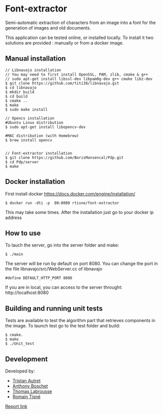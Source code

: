 # Font-extractor

Semi-automatic extraction of characters from an image into a font for the generation of images and old documents.

This application can be tested online, or installed locally. To 
install it two solutions are provided : manually or from a docker 
image.
## Manual installation
```
// Libnavajo installation
// You may need to first install OpenSSL, PAM, zlib, cmake & g++
// sudo apt-get install libssl-dev libpam0g-dev g++ cmake libz-dev
$ git clone https://github.com/titi38/libnavajo.git
$ cd libnavajo
$ mkdir build
$ cd build 
$ cmake ..
$ make
$ sudo make install

// Opencv installation
#Ubuntu Linux distribution
$ sudo apt-get install libopencv-dev
    
#MAC distribution (with Homebrew)
$ brew install opencv


// Font-extractor installation
$ git clone https://github.com/BorisMansencal/Pdp.git
$ cd Pdp/server
$ make
```

## Docker installation
First install docker https://docs.docker.com/engine/installation/
```    
$ docker run -dti -p  80:8080 rtisne/font-extractor
```

This may take some times.
After the installation just go to your docker ip address 

## How to use
To lauch the server, go into the server folder and make:
```    
$ ./main
```
The server will be run by default on port 8080.
You can change the port in the file libnavajo/src/WebServer.cc of libnavajo

```#define DEFAULT_HTTP_PORT 8080```

If you are in local, you can access to the server throught: http://localhost:8080


## Building and running unit tests
Tests are available to test the algorithm part that retrieves components in the image.
To launch test go to the test folder and build:
```    
$ cmake.
$ make
$ ./Unit_test
```

## Development
Developed by:
* [Tristan Autret](https://github.com/tautret)
* [Anthony Boschet](https://github.com/aboschet)
* [Thomas Labrousse](https://github.com/Shqrk)
* [Romain Tisné](https://github.com/rtisne)

[Report link]()






